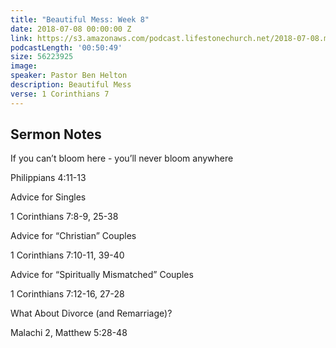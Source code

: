 ```yaml
---
title: "Beautiful Mess: Week 8"
date: 2018-07-08 00:00:00 Z
link: https://s3.amazonaws.com/podcast.lifestonechurch.net/2018-07-08.mp3
podcastLength: '00:50:49'
size: 56223925
image:
speaker: Pastor Ben Helton
description: Beautiful Mess
verse: 1 Corinthians 7
---
```


## Sermon Notes

If you can’t bloom here - you’ll never bloom anywhere

Philippians 4:11-13

Advice for Singles

1 Corinthians 7:8-9, 25-38

Advice for “Christian” Couples

1 Corinthians 7:10-11, 39-40

Advice for “Spiritually Mismatched” Couples

1 Corinthians 7:12-16, 27-28

What About Divorce (and Remarriage)?

Malachi 2, Matthew 5:28-48
